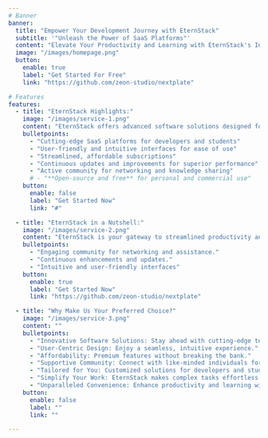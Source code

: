 ```yaml
---
# Banner
banner:
  title: "Empower Your Development Journey with EternStack"
  subtitle: '"Unleash the Power of SaaS Platforms"'
  content: "Elevate Your Productivity and Learning with EternStack's Innovative Solutions for Developers and Students "
  image: "/images/homepage.png"
  button: 
    enable: true
    label: "Get Started For Free"
    link: "https://github.com/zeon-studio/nextplate"

# Features
features:
  - title: "EternStack Highlights:"
    image: "/images/service-1.png"
    content: "EternStack offers advanced software solutions designed for developers and students, featuring intuitive interfaces, budget-friendly pricing, ongoing improvements, and a vibrant community for collaboration and support. "
    bulletpoints:
      - "Cutting-edge SaaS platforms for developers and students"
      - "User-friendly and intuitive interfaces for ease of use"
      - "Streamlined, affordable subscriptions"
      - "Continuous updates and improvements for superior performance"
      - "Active community for networking and knowledge sharing"
      # - "**Open-source and free** for personal and commercial use"
    button:
      enable: false
      label: "Get Started Now"
      link: "#"

  - title: "EternStack in a Nutshell:"
    image: "/images/service-2.png"
    content: "EternStack is your gateway to streamlined productivity and enhanced learning. With innovative SaaS platforms tailored for developers and students, we offer user-friendly solutions that simplify work and elevate your performance. Our affordable subscriptions and dedicated community support ensure that you stay at the forefront of your field. Join us to experience convenience and excellence."
    bulletpoints:
      - "Engaging community for networking and assistance."
      - "Continuous enhancements and updates."
      - "Intuitive and user-friendly interfaces"
    button:
      enable: true
      label: "Get Started Now"
      link: "https://github.com/zeon-studio/nextplate"

  - title: "Why Make Us Your Preferred Choice?"
    image: "/images/service-3.png"
    content: ""
    bulletpoints:
      - "Innovative Software Solutions: Stay ahead with cutting-edge technology."
      - "User-Centric Design: Enjoy a seamless, intuitive experience."
      - "Affordability: Premium features without breaking the bank."
      - "Supportive Community: Connect with like-minded individuals for growth."
      - "Tailored for You: Customized solutions for developers and students."
      - "Simplify Your Work: EternStack makes complex tasks effortless."
      - "Unparalleled Convenience: Enhance productivity and learning with ease."
    button:
      enable: false
      label: ""
      link: ""

---
```

